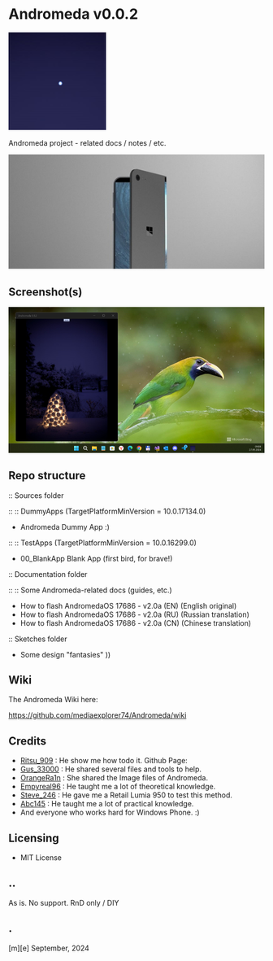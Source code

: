 # Andromeda v0.0.2
![](Images/logo.png)

Andromeda project - related docs / notes / etc.

![](Sketches/projectA.png)

## Screenshot(s)
![](Images/shot01.png)

## Repo structure

:: Sources folder

:: :: DummyApps (TargetPlatformMinVersion = 10.0.17134.0)
- Andromeda Dummy App :)

:: :: TestApps (TargetPlatformMinVersion = 10.0.16299.0)
- 00_BlankApp  Blank App (first bird, for brave!) 


:: Documentation folder

:: :: Some Andromeda-related docs (guides, etc.)
- How to flash AndromedaOS 17686 - v2.0a (EN)  (English original)
- How to flash AndromedaOS 17686 - v2.0a (RU)  (Russian translation)
- How to flash AndromedaOS 17686 - v2.0a (CN)  (Chinese translation)


:: Sketches folder
- Some design "fantasies" )) 

## Wiki 

The Andromeda Wiki here: 

https://github.com/mediaexplorer74/Andromeda/wiki

## Credits 
- [Ritsu_909](https://github.com/Ritsu909) : He show me how todo it. Github Page: 
- [Gus_33000](https://github.com/Gus33000) : He shared several files and tools to help. 
- [OrangeRa1n](https://github.com/OrangeRa1n) : She shared the Image files of Andromeda. 
- [Empyreal96](https://github.com/Empyreal96) : He taught me a lot of theoretical knowledge.
- [Steve_246](https://github.com/Steve246) : He gave me a Retail Lumia 950 to test this method.
- [Abc145](https://github.com/Abc145) : He taught me a lot of practical knowledge.
- And everyone who works hard for Windows Phone. :)


## Licensing
- MIT License

## ..
As is. No support. RnD only / DIY 

## .

[m][e] September, 2024 


